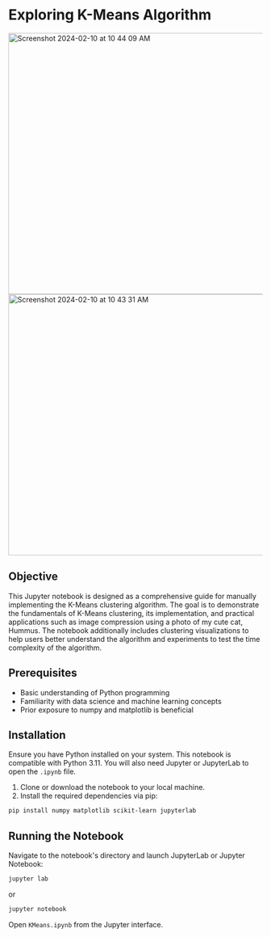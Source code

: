 
# Exploring K-Means Algorithm

<img width="517" alt="Screenshot 2024-02-10 at 10 44 09 AM" src="https://github.com/ianduke25/KMeans/assets/132767073/26fe2b7e-832e-4884-8531-506d50f602a8">


<img width="517" alt="Screenshot 2024-02-10 at 10 43 31 AM" src="https://github.com/ianduke25/KMeans/assets/132767073/3e55e4aa-d738-4c1b-9e22-5939f88b17c7">


## Objective
This Jupyter notebook is designed as a comprehensive guide for manually implementing the K-Means clustering algorithm. The goal is to demonstrate the fundamentals of K-Means clustering, its implementation, and practical applications such as image compression using a photo of my cute cat, Hummus. The notebook additionally includes clustering visualizations to help users better understand the algorithm and experiments to test the time complexity of the algorithm.

## Prerequisites
- Basic understanding of Python programming
- Familiarity with data science and machine learning concepts
- Prior exposure to numpy and matplotlib is beneficial

## Installation
Ensure you have Python installed on your system. This notebook is compatible with Python 3.11. You will also need Jupyter or JupyterLab to open the `.ipynb` file.

1. Clone or download the notebook to your local machine.
2. Install the required dependencies via pip:

```bash
pip install numpy matplotlib scikit-learn jupyterlab
```

## Running the Notebook
Navigate to the notebook's directory and launch JupyterLab or Jupyter Notebook:

```bash
jupyter lab
```
or
```bash
jupyter notebook
```

Open `KMeans.ipynb` from the Jupyter interface.

